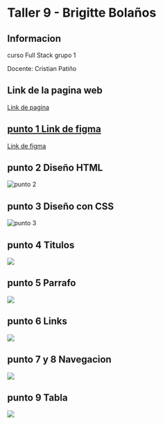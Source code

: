 <h1>Taller 9 - Brigitte Bolaños </h1>
<h2>Informacion</h2>
<p>curso Full Stack grupo 1</p>
<p>Docente: Cristian Patiño</p>

<h2>Link de la pagina web</h2>
<a href="https://bimaga07.github.io/taller-9-full-stack/"> Link de pagina
<h2>punto 1 Link de figma</h2>
<a href="https://www.figma.com/file/RFOGe141dhqXsVXvJ5Kjs4/Brigitte-Bola%C3%B1os?type=design&node-id=0%3A1&mode=design&t=J8MyymrqutjafhMK-1"> Link de figma </a>
<h2>punto 2 Diseño HTML</h2>
<img src="./public/images/section__2.png" alt="punto 2">
<h2>punto 3 Diseño con CSS</h2>
<img src="./public/images/punto...3.png" alt= "punto 3">

<h2>punto 4 Titulos </h2>
<img src="./public/images/punto__4.png">
<h2>punto 5 Parrafo</h2>
<img src="./public/images/punto 5.png">
<h2>punto 6 Links</h2>
<img src="./public/images/punto 6.png">
<h2>punto 7 y 8 Navegacion </h2>
<img src="./public/images/punto 7.png">
<h2>punto 9 Tabla</h2>
<img src="./public/images/punto9.png">